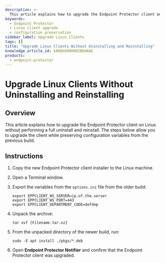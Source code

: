```yaml
---
description: >-
  This article explains how to upgrade the Endpoint Protector client on Linux without performing a full uninstall and reinstall, preserving configuration variables from the previous build.
keywords:
  - Endpoint Protector
  - Linux client upgrade
  - configuration preservation
sidebar_label: Upgrade Linux Clients
tags: []
title: "Upgrade Linux Clients Without Uninstalling and Reinstalling"
knowledge_article_id: kA0Qk0000002B6mKAE
products:
  - endpoint-protector
---
```


# Upgrade Linux Clients Without Uninstalling and Reinstalling

## Overview

This article explains how to upgrade the Endpoint Protector client on Linux without performing a full uninstall and reinstall. The steps below allow you to upgrade the client while preserving configuration variables from the previous build.

## Instructions

1. Copy the new Endpoint Protector client installer to the Linux machine.
2. Open a Terminal window.
3. Export the variables from the `options.ini` file from the older build:

   ```plaintext
   export EPPCLIENT_WS_SERVER=ip.of.the.server
   export EPPCLIENT_WS_PORT=443
   export EPPCLIENT_DEPARTMENT_CODE=defdep
   ```

4. Unpack the archive:

   ```plaintext
   tar xvf [Filename.tar.xz]
   ```

5. From the unpacked directory of the newer build, run:

   ```plaintext
   sudo -E apt install ./pkgs/*.deb
   ```

6. Open **Endpoint Protector Notifier** and confirm that the Endpoint Protector client was upgraded.